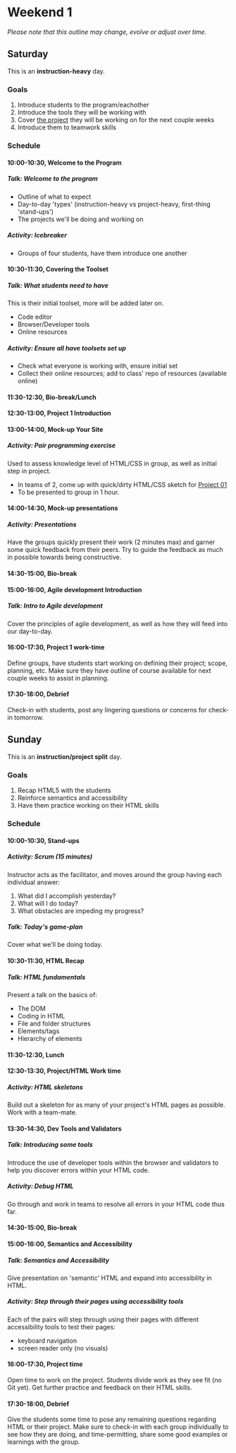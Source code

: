 # Weekend 1
*Please note that this outline may change, evolve or adjust over time.*

## Saturday
This is an **instruction-heavy** day.

### Goals
1. Introduce students to the program/eachother
2. Introduce the tools they will be working with
3. Cover [the project](Project_01-HTML_and_CSS.md) they will be working on for the next couple weeks
4. Introduce them to teamwork skills

### Schedule
#### 10:00-10:30, Welcome to the Program

##### Talk: Welcome to the program
- Outline of what to expect
- Day-to-day 'types' (instruction-heavy vs project-heavy, first-thing 'stand-ups')
- The projects we'll be doing and working on

##### Activity: Icebreaker
- Groups of four students, have them introduce one another



#### 10:30-11:30, Covering the Toolset

##### Talk: What students need to have
This is their initial toolset, more will be added later on.
- Code editor
- Browser/Developer tools
- Online resources

##### Activity: Ensure all have toolsets set up
- Check what everyone is working with, ensure initial set
- Collect their online resources; add to class' repo of resources (available online)



#### 11:30-12:30, Bio-break/Lunch



#### 12:30-13:00, Project 1 Introduction



#### 13:00-14:00, Mock-up Your Site

##### Activity: Pair programming exercise
Used to assess knowledge level of HTML/CSS in group, as well as initial step in project.
- In teams of 2, come up with quick/dirty HTML/CSS sketch for [Project 01](Project_01-HTML_and_CSS.md)
- To be presented to group in 1 hour.

#### 14:00-14:30, Mock-up presentations

##### Activity: Presentations
Have the groups quickly present their work (2 minutes max) and garner some quick feedback from their peers. Try to guide the feedback as much in possible towards being constructive.



#### 14:30-15:00, Bio-break



#### 15:00-16:00, Agile development Introduction

##### Talk: Intro to Agile development
Cover the principles of agile development, as well as how they will feed into our day-to-day.



#### 16:00-17:30, Project 1 work-time
Define groups, have students start working on defining their project; scope, planning, etc. Make sure they have outline of course available for next couple weeks to assist in planning.


#### 17:30-18:00, Debrief
Check-in with students, post any lingering questions or concerns for check-in tomorrow.



## Sunday
This is an **instruction/project split** day.

### Goals
1. Recap HTML5 with the students
2. Reinforce semantics and accessibility
3. Have them practice working on their HTML skills

### Schedule
#### 10:00-10:30, Stand-ups
##### Activity: Scrum (15 minutes)
Instructor acts as the facilitator, and moves around the group having each individual answer:

1. What did I accomplish yesterday?
2. What will I do today?
3. What obstacles are impeding my progress?

##### Talk: Today's game-plan
Cover what we'll be doing today.



#### 10:30-11:30, HTML Recap
##### Talk: HTML fundamentals
Present a talk on the basics of:
- The DOM
- Coding in HTML
- File and folder structures
- Elements/tags
- Hierarchy of elements



#### 11:30-12:30, Lunch



#### 12:30-13:30, Project/HTML Work time
##### Activity: HTML skeletons
Build out a skeleton for as many of your project's HTML pages as possible. Work with a team-mate.



#### 13:30-14:30, Dev Tools and Validators
##### Talk: Introducing some tools
Introduce the use of developer tools within the browser and validators to help you discover errors within your HTML code.

##### Activity: Debug HTML
Go through and work in teams to resolve all errors in your HTML code thus far.



#### 14:30-15:00, Bio-break



#### 15:00-16:00, Semantics and Accessibility
##### Talk: Semantics and Accessibility
Give presentation on 'semantic' HTML and expand into accessibility in HTML.

##### Activity: Step through their pages using accessibility tools
Each of the pairs will step through using their pages with different accessibility tools to test their pages:
- keyboard navigation
- screen reader only (no visuals)



#### 16:00-17:30, Project time
Open time to work on the project. Students divide work as they see fit (no Git yet). Get further practice and feedback on their HTML skills.



#### 17:30-18:00, Debrief
Give the students some time to pose any remaining questions regarding HTML or their project. Make sure to check-in with each group individually to see how they are doing, and time-permitting, share some good examples or learnings with the group.
